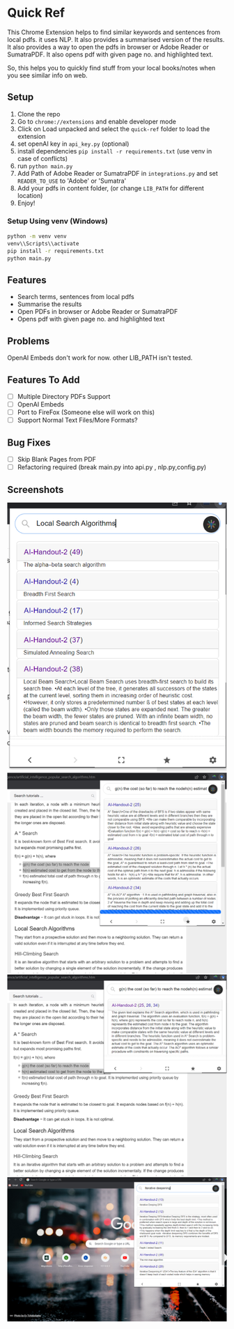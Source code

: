 # Quick Ref

This Chrome Extension helps to find similar keywords and sentences from local pdfs. 
it uses NLP.
It also provides a summarised version of the results. 
It also provides a way to open the pdfs in browser or Adobe Reader or SumatraPDF.
It also opens pdf with given page no. and highlighted text.

So, this helps you to quickly find stuff from your local books/notes when you see similar info on web.


## Setup
1. Clone the repo
2. Go to `chrome://extensions` and enable developer mode
3. Click on Load unpacked and select the `quick-ref` folder to load the extension
4. set openAI key in `api_key.py`  (optional)
5. install dependencies `pip install -r requirements.txt` (use venv in case of conflicts)
6. run `python main.py`
7. Add Path of Adobe Reader or SumatraPDF in `integrations.py` and set `READER_TO_USE` to 'Adobe' or 'Sumatra'
8. Add your pdfs in content folder, (or change `LIB_PATH` for different location)
9. Enjoy!

### Setup Using venv (Windows)
```bash
python -m venv venv
venv\\Scripts\\activate
pip install -r requirements.txt
python main.py
```

## Features
- Search terms, sentences from local pdfs
- Summarise the results
- Open PDFs in browser or Adobe Reader or SumatraPDF
- Opens pdf with given page no. and highlighted text

## Problems
OpenAI Embeds don't work for now. other LIB_PATH isn't tested.

## Features To Add
- [ ] Multiple Directory PDFs Support
- [ ] OpenAI Embeds
- [ ] Port to FireFox (Someone else will work on this)
- [ ] Support Normal Text Files/More Formats?

## Bug Fixes
- [ ] Skip Blank Pages from PDF
- [ ] Refactoring required (break main.py into api.py , nlp.py,config.py)

## Screenshots
![Sample](screenshots/sample.png)
![Hack1](screenshots/hack1.png)
![Hack2](screenshots/hack2.png)
![Hack3](screenshots/hack3.png)